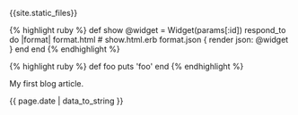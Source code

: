 {{site.static_files}}

{% highlight ruby %}
def show
  @widget = Widget(params[:id])
  respond_to do |format|
    format.html # show.html.erb
    format.json { render json: @widget }
  end
end
{% endhighlight %}

{% highlight ruby %}
def foo
  puts 'foo'
end
{% endhighlight %}

My first blog article.

{{ page.date | data_to_string }}